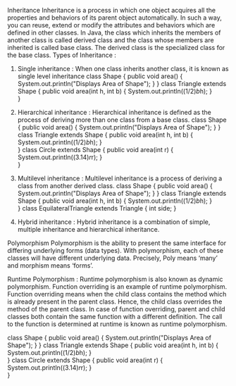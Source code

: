  Inheritance 
Inheritance is a process in which one object acquires all the properties and behaviors of its parent object automatically. In such a way, you can reuse, extend or modify the attributes and behaviors which are defined in other classes. 
In Java, the class which inherits the members of another class is called derived class and the class whose members are inherited is called base class. The derived class is the specialized class for the base class. 
Types of Inheritance : 
1. Single inheritance : When one class inherits another class, it is known as single level inheritance 
class Shape {
   public void area() {
       System.out.println("Displays Area of Shape");
   }
}
class Triangle extends Shape {
   public void area(int h, int b) {
       System.out.println((1/2)*b*h);
   }  
}

2. Hierarchical inheritance : Hierarchical inheritance is defined as the process of deriving more than one class from a base class. 
class Shape {
   public void area() {
       System.out.println("Displays Area of Shape");
   }
}
class Triangle extends Shape {
   public void area(int h, int b) {
       System.out.println((1/2)*b*h);
   }  
}
class Circle extends Shape {
   public void area(int r) {
       System.out.println((3.14)*r*r);
   }  
}

3. Multilevel inheritance : Multilevel inheritance is a process of deriving a class from another derived class. 
class Shape {
   public void area() {
       System.out.println("Displays Area of Shape");
   }
}
class Triangle extends Shape {
   public void area(int h, int b) {
       System.out.println((1/2)*b*h);
   }  
}
class EquilateralTriangle extends Triangle {
   int side;
}

4. Hybrid inheritance : Hybrid inheritance is a combination of 
simple, multiple inheritance and hierarchical inheritance. 








Polymorphism 
Polymorphism is the ability to present the same interface for differing underlying forms (data types). With polymorphism, each of these classes will have different underlying data. Precisely, Poly means ‘many’ and morphism means ‘forms’. 

Runtime Polymorphism : Runtime polymorphism is also known as dynamic polymorphism. Function overriding is an example of runtime polymorphism. Function overriding means when the child class contains the method which is already present in the parent class. Hence, the child class overrides the method of the parent class. In case of function overriding, parent and child classes both contain the same function with a different definition. The call to the function is determined at runtime is known as runtime polymorphism.

class Shape {
   public void area() {
       System.out.println("Displays Area of Shape");
   }
}
class Triangle extends Shape {
   public void area(int h, int b) {
       System.out.println((1/2)*b*h);
   }  
}
class Circle extends Shape {
   public void area(int r) {
       System.out.println((3.14)*r*r);
   }  
}

